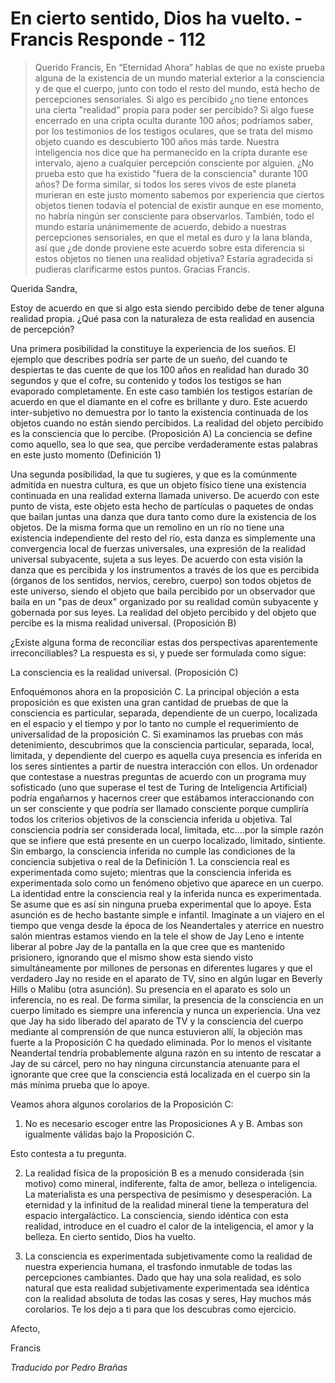# En cierto sentido, Dios ha vuelto. - Francis Responde - 112

>Querido Francis, En “Eternidad Ahora” hablas de que no existe prueba alguna de la existencia de un mundo material exterior a la consciencia y de que el cuerpo, junto con todo el resto del mundo, está hecho de percepciones sensoriales. Si algo es percibido ¿no tiene entonces una cierta "realidad" propia para poder ser percibido? Si algo fuese encerrado en una cripta oculta durante 100 años; podríamos saber, por los testimonios de los testigos oculares, que se trata del mismo objeto cuando es descubierto 100 años más tarde. Nuestra inteligencia nos dice que ha permanecido en la cripta durante ese intervalo, ajeno a cualquier percepción consciente por alguien. ¿No prueba esto que ha existido "fuera de la consciencia" durante 100 años? De forma similar, si todos los seres vivos de este planeta murieran en este justo momento sabemos por experiencia que ciertos objetos tienen todavía el potencial de existir aunque en ese momento, no habría ningún ser consciente para observarlos. También, todo el mundo estaría unánimemente de acuerdo, debido a nuestras percepciones sensoriales, en que el metal es duro y la lana blanda, así que ¿de donde proviene este acuerdo sobre esta diferencia si estos objetos no tienen una realidad objetiva? Estaría agradecida si pudieras clarificarme estos puntos. Gracias Francis.

Querida Sandra,

Estoy de acuerdo en que si algo esta siendo percibido debe de tener alguna realidad propia. ¿Qué pasa con la naturaleza de esta realidad en ausencia de percepción?

Una primera posibilidad la constituye la experiencia de los sueños. El ejemplo que describes podría ser parte de un sueño, del cuando te despiertas te das cuente de que los 100 años en realidad han durado 30 segundos y que el cofre, su contenido y todos los testigos se han evaporado completamente. En este caso también los testigos estarían de acuerdo en que el diamante en el cofre es brillante y duro. Este acuerdo inter-subjetivo no demuestra por lo tanto la existencia continuada de los objetos cuando no están siendo percibidos. La realidad del objeto percibido es la consciencia que lo percibe. (Proposición A) La conciencia se define como aquello, sea lo que sea, que percibe verdaderamente estas palabras en este justo momento (Definición 1)

Una segunda posibilidad, la que tu sugieres, y que es la comúnmente admitida en nuestra cultura, es que un objeto físico tiene una existencia continuada en una realidad externa llamada universo. De acuerdo con este punto de vista, este objeto esta hecho de partículas o paquetes de ondas que bailan juntas una danza que dura tanto como dure la existencia de los objetos. De la misma forma que un remolino en un río no tiene una existencia independiente del resto del río, esta danza es simplemente una convergencia local de fuerzas universales, una expresión de la realidad universal subyacente, sujeta a sus leyes. De acuerdo con esta visión la danza que es percibida y los instrumentos a través de los que es percibida (órganos de los sentidos, nervios, cerebro, cuerpo) son todos objetos de este universo, siendo el objeto que baila percibido por un observador que baila en un "pas de deux" organizado por su realidad común subyacente y gobernada por sus leyes. La realidad del objeto percibido y del objeto que percibe es la misma realidad universal. (Proposición B)

¿Existe alguna forma de reconciliar estas dos perspectivas aparentemente irreconciliables? La respuesta es si, y puede ser formulada como sigue:

La consciencia es la realidad universal. (Proposición C)

Enfoquémonos ahora en la proposición C. La principal objeción a esta proposición es que existen una gran cantidad de pruebas de que la consciencia es particular, separada, dependiente de un cuerpo, localizada en el espacio y el tiempo y por lo tanto no cumple el requerimiento de universalidad de la proposición C. Si examinamos las pruebas con más detenimiento, descubrimos que la consciencia particular, separada, local, limitada, y dependiente del cuerpo es aquella cuya presencia es inferida en los seres sintientes a partir de nuestra interacción con ellos. Un ordenador que contestase a nuestras preguntas de acuerdo con un programa muy sofisticado (uno que superase el test de Turing de Inteligencia Artificial) podría engañarnos y hacernos creer que estábamos interaccionando con un ser consciente y que podría ser llamado consciente porque cumpliría todos los criterios objetivos de la consciencia inferida u objetiva. Tal consciencia podría ser considerada local, limitada, etc.…por la simple razón que se infiere que está presente en un cuerpo localizado, limitado, sintiente. Sin embargo, la consciencia inferida no cumple las condiciones de la conciencia subjetiva o real de la Definición 1. La consciencia real es experimentada como sujeto; mientras que la consciencia inferida es experimentada solo como un fenómeno objetivo que aparece en un cuerpo. La identidad entre la consciencia real y la inferida nunca es experimentada. Se asume que es así sin ninguna prueba experimental que lo apoye. Esta asunción es de hecho bastante simple e infantil. Imagínate a un viajero en el tiempo que venga desde la época de los Neandertales y aterrice en nuestro salón mientras estamos viendo en la tele el show de Jay Leno e intente liberar al pobre Jay de la pantalla en la que cree que es mantenido prisionero, ignorando que el mismo show esta siendo visto simultáneamente por millones de personas en diferentes lugares y que el verdadero Jay no reside en el aparato de TV, sino en algún lugar en Beverly Hills o Malibu (otra asunción). Su presencia en el aparato es solo un inferencia, no es real. De forma similar, la presencia de la consciencia en un cuerpo limitado es siempre una inferencia y nunca un experiencia. Una vez que Jay ha sido liberado del aparato de TV y la consciencia del cuerpo mediante al comprensión de que nunca estuvieron allí, la objeción mas fuerte a la Proposición C ha quedado eliminada. Por lo menos el visitante Neandertal tendría probablemente alguna razón en su intento de rescatar a Jay de su cárcel, pero no hay ninguna circunstancia atenuante para el ignorante que cree que la consciencia está localizada en el cuerpo sin la más mínima prueba que lo apoye.

Veamos ahora algunos corolarios de la Proposición C:

1. No es necesario escoger entre las Proposiciones A y B. Ambas son igualmente válidas bajo la Proposición C.

Esto contesta a tu pregunta.

2. La realidad física de la proposición B es a menudo considerada (sin motivo) como mineral, indiferente, falta de amor, belleza o inteligencia. La materialista es una perspectiva de pesimismo y desesperación. La eternidad y la infinitud de la realidad mineral tiene la temperatura del espacio intergaláctico. La consciencia, siendo idéntica con esta realidad, introduce en el cuadro el calor de la inteligencia, el amor y la belleza. En cierto sentido, Dios ha vuelto.

3. La consciencia es experimentada subjetivamente como la realidad de nuestra experiencia humana, el trasfondo inmutable de todas las percepciones cambiantes. Dado que hay una sola realidad, es solo natural que esta realidad subjetivamente experimentada sea idéntica con la realidad absoluta de todas las cosas y seres, Hay muchos más corolarios. Te los dejo a ti para que los descubras como ejercicio.

Afecto,

Francis

_Traducido por Pedro Brañas_

